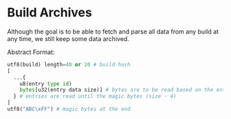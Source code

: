 # Build Archives
Although the goal is to be able to fetch and parse all data from any build at any time, we still keep some data archived.

Abstract Format:
```py
utf8(build) length=40 or 20 # build hash
[
  ...{
    u8(entry type id)
    bytes[u32(entry data size)] # bytes are to be read based on the entry type
  } # entries are read until the magic bytes (size - 4)
]
utf8("ABC\xFF") # magic bytes at the end
```
